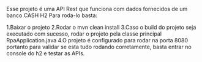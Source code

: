 Esse projeto é uma API Rest que funciona com dados fornecidos de um banco CASH H2
Para roda-lo basta:

1.Baixar o projeto 
2.Rodar o mvn clean install
3.Caso o build do projeto seja executado com sucesso, rodar o projeto pela classe principal RpaApplication.java
4.O projeto é configurado para rodar na porta 8080 portanto para validar se esta tudo rodando corretamente, basta entrar no console do h2 e testar as APIs.
